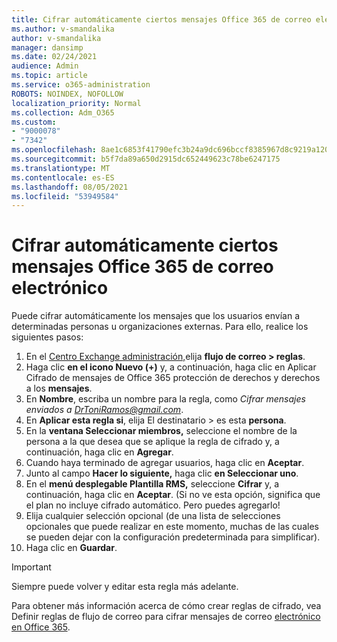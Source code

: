 ```yaml
---
title: Cifrar automáticamente ciertos mensajes Office 365 de correo electrónico
ms.author: v-smandalika
author: v-smandalika
manager: dansimp
ms.date: 02/24/2021
audience: Admin
ms.topic: article
ms.service: o365-administration
ROBOTS: NOINDEX, NOFOLLOW
localization_priority: Normal
ms.collection: Adm_O365
ms.custom:
- "9000078"
- "7342"
ms.openlocfilehash: 8ae1c6853f41790efc3b24a9dc696bccf8385967d8c9219a1200e287e6ce32a1
ms.sourcegitcommit: b5f7da89a650d2915dc652449623c78be6247175
ms.translationtype: MT
ms.contentlocale: es-ES
ms.lasthandoff: 08/05/2021
ms.locfileid: "53949584"
---
```

# <a name="automatically-encrypt-certain-office-365-email-messages"></a>Cifrar automáticamente ciertos mensajes Office 365 de correo electrónico

Puede cifrar automáticamente los mensajes que los usuarios envían a determinadas personas u organizaciones externas. Para ello, realice los siguientes pasos:

1. En el [Centro Exchange administración,](https://outlook.office365.com/ecp/)elija **flujo de correo > reglas**. 
2. Haga clic **en el icono Nuevo (+)** y, a continuación, haga clic en Aplicar Cifrado de mensajes de Office 365 protección de derechos y derechos a los **mensajes**.
3. En **Nombre**, escriba un nombre para la regla, como *Cifrar mensajes enviados a DrToniRamos@gmail.com*.
4. En **Aplicar esta regla si**, elija El destinatario > es esta **persona**. 
5. En la **ventana Seleccionar miembros,** seleccione el nombre de la persona a la que desea que se aplique la regla de cifrado y, a continuación, haga clic en **Agregar**. 
6. Cuando haya terminado de agregar usuarios, haga clic en **Aceptar**.
7. Junto al campo **Hacer lo siguiente,** haga clic **en Seleccionar uno**. 
8. En el **menú desplegable Plantilla RMS,** seleccione **Cifrar** y, a continuación, haga clic en **Aceptar**. (Si no ve esta opción, significa que el plan no incluye cifrado automático. Pero puedes agregarlo!
9. Elija cualquier selección opcional (de una lista de selecciones opcionales que puede realizar en este momento, muchas de las cuales se pueden dejar con la configuración predeterminada para simplificar).
10. Haga clic en **Guardar**.

> [!IMPORTANT]
> Siempre puede volver y editar esta regla más adelante.

Para obtener más información acerca de cómo crear reglas de cifrado, vea Definir reglas de flujo de correo para cifrar mensajes de correo [electrónico en Office 365](https://docs.microsoft.com/microsoft-365/compliance/define-mail-flow-rules-to-encrypt-email).

